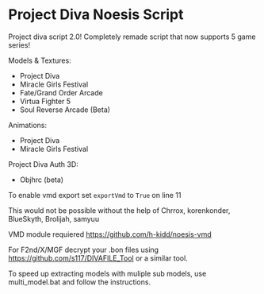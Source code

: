 # Project Diva Noesis Script
Project diva script 2.0!
Completely remade script that now supports 5 game series!

Models & Textures:
- Project Diva
- Miracle Girls Festival
- Fate/Grand Order Arcade
- Virtua Fighter 5
- Soul Reverse Arcade (Beta)

Animations:
- Project Diva
- Miracle Girls Festival

Project Diva Auth 3D:
- Objhrc (beta)

To enable vmd export set `exportVmd` to `True` on line 11

This would not be possible without the help of Chrrox, korenkonder, BlueSkyth, Brolijah, samyuu


VMD module requiered https://github.com/h-kidd/noesis-vmd


For F2nd/X/MGF decrypt your .bon files using https://github.com/s117/DIVAFILE_Tool or a similar tool.

To speed up extracting models with muliple sub models, use multi_model.bat and follow the instructions.
